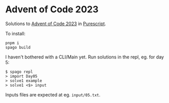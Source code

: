 # Advent of Code 2023

Solutions to [Advent of Code 2023](https://adventofcode.com/2023) in [Purescript](https://www.purescript.org/).

To install:
```
pnpm i
spago build
```

I haven't bothered with a CLI/Main yet. Run solutions in the repl, eg. for day 5:
```
$ spago repl
> import Day05
> solve1 example
> solve1 <$> input
```

Inputs files are expected at eg. `input/05.txt`.
